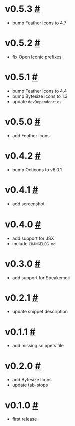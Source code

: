 # v0.5.3 [#](https://github.com/idleberg/atom-svg-icons/releases/tag/v0.5.3)

- bump Feather Icons to 4.7

# v0.5.2 [#](https://github.com/idleberg/atom-svg-icons/releases/tag/v0.5.2)

- fix Open Iconic prefixes

# v0.5.1 [#](https://github.com/idleberg/atom-svg-icons/releases/tag/v0.5.1)

- bump Feather Icons to 4.4
- bump Bytesize Icons to 1.3
- update `devDependencies`

# v0.5.0 [#](https://github.com/idleberg/atom-svg-icons/releases/tag/v0.5.0)

- add Feather Icons

# v0.4.2 [#](https://github.com/idleberg/atom-svg-icons/releases/tag/v0.4.2)

- bump Octicons to v6.0.1

# v0.4.1 [#](https://github.com/idleberg/atom-svg-icons/releases/tag/v0.4.1)

- add screenshot

# v0.4.0 [#](https://github.com/idleberg/atom-svg-icons/releases/tag/v0.4.0)

- add support for JSX
- include `CHANGELOG.md`

# v0.3.0 [#](https://github.com/idleberg/atom-svg-icons/releases/tag/v0.3.0)

- add support for Speakemoji

# v0.2.1 [#](https://github.com/idleberg/atom-svg-icons/releases/tag/v0.2.1)

- update snippet description

# v0.1.1 [#](https://github.com/idleberg/atom-svg-icons/releases/tag/v0.1.1)

- add missing snippets file

# v0.2.0 [#](https://github.com/idleberg/atom-svg-icons/releases/tag/v0.2.0)

- add Bytesize Icons
- update tab-stops

# v0.1.0 [#](https://github.com/idleberg/atom-svg-icons/releases/tag/v0.1.0)

- first release

